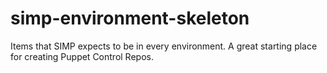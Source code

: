 # simp-environment-skeleton
Items that SIMP expects to be in every environment. A great starting place for creating Puppet Control Repos.
